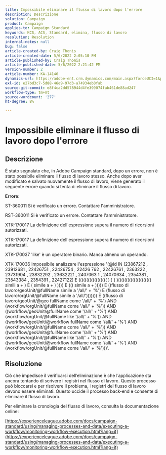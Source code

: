 ```yaml
---
title: Impossibile eliminare il flusso di lavoro dopo l'errore
description: Descrizione
solution: Campaign
product: Campaign
applies-to: Campaign Standard
keywords: KCS, ACS, Standard, elimina, flusso di lavoro
resolution: Resolution
internal-notes: null
bug: false
article-created-by: Craig Thonis
article-created-date: 5/6/2022 2:05:10 PM
article-published-by: Craig Thonis
article-published-date: 5/6/2022 2:21:42 PM
version-number: 2
article-number: KA-14146
dynamics-url: https://adobe-ent.crm.dynamics.com/main.aspx?forceUCI=1&pagetype=entityrecord&etn=knowledgearticle&id=4130ca86-45cd-ec11-a7b5-6045bd00d4f5
exl-id: e27bd3c7-5d88-46e9-97d3-a74934eb0fab
source-git-commit: e8f4ca2dd578944d4fe399074fab461de88ad247
workflow-type: tm+mt
source-wordcount: '277'
ht-degree: 8%

---
```


# Impossibile eliminare il flusso di lavoro dopo l&#39;errore

## Descrizione


È stato segnalato che, in Adobe Campaign standard, dopo un errore, non è stato possibile eliminare il flusso di lavoro stesso. Anche dopo aver modificato e salvato nuovamente il flusso di lavoro, viene generato il seguente errore quando si tenta di eliminare il flusso di lavoro.

<b>Errore</b>:

ST-360011 Si è verificato un errore. Contattare l&#39;amministratore.

RST-360011 Si è verificato un errore. Contattare l&#39;amministratore.

XTK-170017 La definizione dell&#39;espressione supera il numero di ricorsioni autorizzati.

XTK-170017 La definizione dell&#39;espressione supera il numero di ricorsioni autorizzati.

XTK-170037 &#39;like&#39; è un operatore binario. Manca almeno un operando.

XTK-170036 Impossibile analizzare l&#39;espressione &#39;(@id IN (23867212 , 23912681 , 22426751 , 22426754 , 22426 762 , 22426761 , 2363222 , 23731904 , 23832292 , 23632221 , 2407063 1 , 24070634 , 2354381 , 23543384 , 2354391 , 22427122) E (((((((((((((((((( ) ) ) )((((((((((((((((((((( simili a + ) E ( simile a + ) )))) E ((( simile a + ))))) E ((flusso di lavoro/geoUnit/@fullName simile a &#39;/all/&#39; + &#39;%&#39;) E (flusso di lavoro/orgUnit/@fullName simile a &#39;/all/&#39;))))))) E ((flusso di lavoro/geoUnit/@geo fullName come &#39;/all/&#39; + &#39;%&#39;) AND (workflow/orgUnit/@fullName come &#39;/all/&#39; + &#39;%&#39;)) AND ((workflow/geoUnit/@fullName come &#39;/all/&#39; + &#39;%&#39;) AND (workflow/orgUnit/@fullName like &#39;/all/&#39; + &#39;%&#39;)) AND ((workflow/geoUnit/@workflow fullName come &#39;/all/&#39; + &#39;%&#39;) AND (workflow/orgUnit/@fullName come &#39;/all/&#39; + &#39;%&#39;)) AND ((workflow/geoUnit/@fullName come &#39;/all/&#39; + &#39;%&#39;) AND (workflow/orgUnit/@fullName like &#39;/all/&#39; + &#39;%&#39;)) AND ((workflow/geoUnit/@workflow fullName come &#39;/all/&#39; + &#39;%&#39;) AND (workflow/orgUnit/@fullName come &#39;/all/&#39; + &#39;%&#39;)))&#39;.




## Risoluzione


Ciò che impedisce il verificarsi dell’eliminazione è che l’applicazione sta ancora tentando di scrivere i registri nel flusso di lavoro. Questo processo può bloccarsi e per risolvere il problema, i registri del flusso di lavoro devono essere eliminati. Questo uccide il processo back-end e consente di eliminare il flusso di lavoro.



Per eliminare la cronologia del flusso di lavoro, consulta la documentazione online:

[https://experienceleague.adobe.com/docs/campaign-standard/using/managing-processes-and-data/executing-a-workflow/monitoring-workflow-execution.html?lang=it](https://experienceleague.adobe.com/docs/campaign-standard/using/managing-processes-and-data/executing-a-workflow/monitoring-workflow-execution.html?lang=it)
